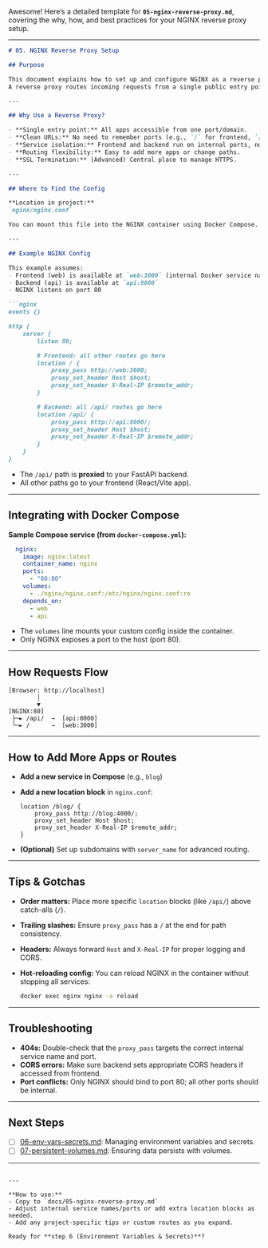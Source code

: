 Awesome! Here’s a detailed template for **`05-nginx-reverse-proxy.md`**, covering the why, how, and best practices for your NGINX reverse proxy setup.

---

````md
# 05. NGINX Reverse Proxy Setup

## Purpose

This document explains how to set up and configure NGINX as a reverse proxy for your local hosting platform.  
A reverse proxy routes incoming requests from a single public entry point (e.g., `localhost:80`) to the correct backend service (frontend, API, etc.), enabling clean URLs, service isolation, and flexible routing.

---

## Why Use a Reverse Proxy?

- **Single entry point:** All apps accessible from one port/domain.
- **Clean URLs:** No need to remember ports (e.g., `/` for frontend, `/api` for backend).
- **Service isolation:** Frontend and backend run on internal ports, not directly exposed.
- **Routing flexibility:** Easy to add more apps or change paths.
- **SSL Termination:** (Advanced) Central place to manage HTTPS.

---

## Where to Find the Config

**Location in project:**  
`nginx/nginx.conf`

You can mount this file into the NGINX container using Docker Compose.

---

## Example NGINX Config

This example assumes:
- Frontend (web) is available at `web:3000` (internal Docker service name and port)
- Backend (api) is available at `api:8000`
- NGINX listens on port 80

```nginx
events {}

http {
    server {
        listen 80;

        # Frontend: all other routes go here
        location / {
            proxy_pass http://web:3000;
            proxy_set_header Host $host;
            proxy_set_header X-Real-IP $remote_addr;
        }

        # Backend: all /api/ routes go here
        location /api/ {
            proxy_pass http://api:8000/;
            proxy_set_header Host $host;
            proxy_set_header X-Real-IP $remote_addr;
        }
    }
}
````

* The `/api/` path is **proxied** to your FastAPI backend.
* All other paths go to your frontend (React/Vite app).

---

## Integrating with Docker Compose

**Sample Compose service (from `docker-compose.yml`):**

```yaml
  nginx:
    image: nginx:latest
    container_name: nginx
    ports:
      - "80:80"
    volumes:
      - ./nginx/nginx.conf:/etc/nginx/nginx.conf:ro
    depends_on:
      - web
      - api
```

* The `volumes` line mounts your custom config inside the container.
* Only NGINX exposes a port to the host (port 80).

---

## How Requests Flow

```
[Browser: http://localhost] 
        │
        ▼
[NGINX:80]
 ├─► /api/  →  [api:8000]
 └─► /      →  [web:3000]
```

---

## How to Add More Apps or Routes

* **Add a new service in Compose** (e.g., `blog`)
* **Add a new location block** in `nginx.conf`:

  ```nginx
  location /blog/ {
      proxy_pass http://blog:4000/;
      proxy_set_header Host $host;
      proxy_set_header X-Real-IP $remote_addr;
  }
  ```
* **(Optional)** Set up subdomains with `server_name` for advanced routing.

---

## Tips & Gotchas

* **Order matters:** Place more specific `location` blocks (like `/api/`) above catch-alls (`/`).
* **Trailing slashes:** Ensure `proxy_pass` has a `/` at the end for path consistency.
* **Headers:** Always forward `Host` and `X-Real-IP` for proper logging and CORS.
* **Hot-reloading config:** You can reload NGINX in the container without stopping all services:

  ```bash
  docker exec nginx nginx -s reload
  ```

---

## Troubleshooting

* **404s:** Double-check that the `proxy_pass` targets the correct internal service name and port.
* **CORS errors:** Make sure backend sets appropriate CORS headers if accessed from frontend.
* **Port conflicts:** Only NGINX should bind to port 80; all other ports should be internal.

---

## Next Steps

* [ ] [06-env-vars-secrets.md](./06-env-vars-secrets.md): Managing environment variables and secrets.
* [ ] [07-persistent-volumes.md](./07-persistent-volumes.md): Ensuring data persists with volumes.

---

```

---

**How to use:**  
- Copy to `docs/05-nginx-reverse-proxy.md`
- Adjust internal service names/ports or add extra location blocks as needed.
- Add any project-specific tips or custom routes as you expand.

Ready for **step 6 (Environment Variables & Secrets)**?
```
